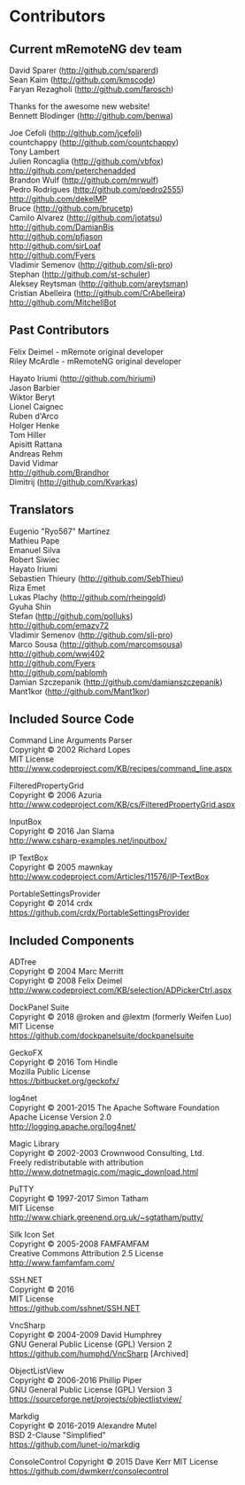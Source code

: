 # Contributors
## Current mRemoteNG dev team
David Sparer (http://github.com/sparerd)  
Sean Kaim (http://github.com/kmscode)  
Faryan Rezagholi (http://github.com/farosch)  

Thanks for the awesome new website!  
Bennett Blodinger (http://github.com/benwa)

Joe Cefoli (http://github.com/jcefoli)  
countchappy (http://github.com/countchappy)  
Tony Lambert  
Julien Roncaglia (http://github.com/vbfox)  
http://github.com/peterchenadded  
Brandon Wulf (http://github.com/mrwulf)  
Pedro Rodrigues (http://github.com/pedro2555)  
http://github.com/dekelMP  
Bruce (http://github.com/brucetp)  
Camilo Alvarez (http://github.com/jotatsu)  
http://github.com/DamianBis  
http://github.com/pfjason  
http://github.com/sirLoaf  
http://github.com/Fyers  
Vladimir Semenov (http://github.com/sli-pro)  
Stephan (http://github.com/st-schuler)  
Aleksey Reytsman (http://github.com/areytsman)  
Cristian Abelleira (http://github.com/CrAbelleira)  
http://github.com/MitchellBot

## Past Contributors
Felix Deimel - mRemote original developer  
Riley McArdle - mRemoteNG original developer  

Hayato Iriumi (http://github.com/hiriumi)  
Jason Barbier  
Wiktor Beryt  
Lionel Caignec  
Ruben d'Arco  
Holger Henke  
Tom Hiller  
Apisitt Rattana  
Andreas Rehm  
David Vidmar  
http://github.com/Brandhor  
Dimitrij (http://github.com/Kvarkas)  

## Translators
Eugenio "Ryo567" Martínez  
Mathieu Pape  
Emanuel Silva  
Robert Siwiec  
Hayato Iriumi  
Sebastien Thieury (http://github.com/SebThieu)  
Riza Emet  
Lukas Plachy (http://github.com/rheingold)  
Gyuha Shin  
Stefan (http://github.com/polluks)  
http://github.com/emazv72  
Vladimir Semenov (http://github.com/sli-pro)  
Marco Sousa (http://github.com/marcomsousa)  
http://github.com/wwj402  
http://github.com/Fyers  
http://github.com/pablomh  
Damian Szczepanik (http://github.com/damianszczepanik)  
Mant1kor (http://github.com/Mant1kor)

## Included Source Code
Command Line Arguments Parser  
Copyright © 2002 Richard Lopes  
MIT License  
http://www.codeproject.com/KB/recipes/command_line.aspx

FilteredPropertyGrid  
Copyright © 2006 Azuria  
http://www.codeproject.com/KB/cs/FilteredPropertyGrid.aspx

InputBox  
Copyright © 2016 Jan Slama  
http://www.csharp-examples.net/inputbox/

IP TextBox  
Copyright © 2005 mawnkay  
http://www.codeproject.com/Articles/11576/IP-TextBox

PortableSettingsProvider   	
Copyright © 2014 crdx  
https://github.com/crdx/PortableSettingsProvider


## Included Components
ADTree  
Copyright © 2004 Marc Merritt  
Copyright © 2008 Felix Deimel  
http://www.codeproject.com/KB/selection/ADPickerCtrl.aspx

DockPanel Suite  
Copyright © 2018 @roken and @lextm (formerly Weifen Luo)  
MIT License  
https://github.com/dockpanelsuite/dockpanelsuite

GeckoFX   
Copyright © 2016 Tom Hindle  
Mozilla Public License  
https://bitbucket.org/geckofx/

log4net  
Copyright © 2001-2015 The Apache Software Foundation  
Apache License Version 2.0  
http://logging.apache.org/log4net/

Magic Library  
Copyright © 2002-2003 Crownwood Consulting, Ltd.  
Freely redistributable with attribution  
http://www.dotnetmagic.com/magic_download.html

PuTTY  
Copyright © 1997-2017 Simon Tatham  
MIT License  
http://www.chiark.greenend.org.uk/~sgtatham/putty/

Silk Icon Set  
Copyright © 2005-2008 FAMFAMFAM  
Creative Commons Attribution 2.5 License  
http://www.famfamfam.com/

SSH.NET  
Copyright © 2016  
MIT License  
https://github.com/sshnet/SSH.NET

VncSharp  
Copyright © 2004-2009 David Humphrey  
GNU General Public License (GPL) Version 2  
https://github.com/humphd/VncSharp [Archived]

ObjectListView  
Copyright © 2006-2016 Phillip Piper  
GNU General Public License (GPL) Version 3  
https://sourceforge.net/projects/objectlistview/

Markdig  
Copyright © 2016-2019 Alexandre Mutel  
BSD 2-Clause "Simplified"  
https://github.com/lunet-io/markdig

ConsoleControl
Copyright © 2015 Dave Kerr
MIT License
https://github.com/dwmkerr/consolecontrol